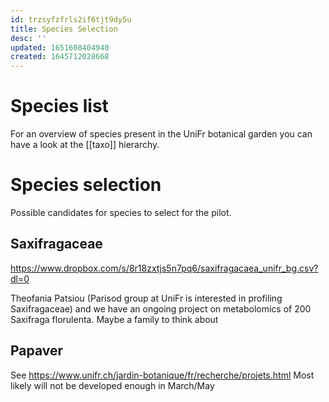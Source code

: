 ```yaml
---
id: trzsyfzfrls2if6tjt9dy5u
title: Species Selection
desc: ''
updated: 1651608404940
created: 1645712028668
---
```



# Species list

For an overview of species present in the UniFr botanical garden you can have a look at the [[taxo]] hierarchy.


# Species selection

Possible candidates for species to select for the pilot.

## Saxifragaceae


https://www.dropbox.com/s/8r18zxtjs5n7pq6/saxifragacaea_unifr_bg.csv?dl=0

Theofania Patsiou (Parisod group at UniFr is interested in profiling Saxifragaceae) and we have an ongoing project on metabolomics of 200 Saxifraga florulenta.
Maybe a family to think about

## Papaver 

See https://www.unifr.ch/jardin-botanique/fr/recherche/projets.html
Most likely will not be developed enough in March/May

